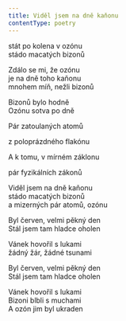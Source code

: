 ```yaml
---
title: Viděl jsem na dně kaňonu
contentType: poetry
---
```


<section>

stát po kolena v ozónu  
stádo macatých bizonů

Zdálo se mi, že ozónu  
je na dně toho kaňonu  
mnohem míň, nežli bizonů

Bizonů bylo hodně  
Ozónu sotva po dně

Pár zatoulaných atomů

z poloprázdného flakónu

A k tomu, v mírném záklonu

pár fyzikálních zákonů

Viděl jsem na dně kaňonu  
stádo macatých bizonů  
a mizerných pár atomů, ozónu

Byl červen, velmi pěkný den  
Stál jsem tam hladce oholen

Vánek hovořil s lukami  
žádný žár, žádné tsunami

Byl červen, velmi pěkný den  
Stál jsem tam hladce oholen

Vánek hovořil s lukami  
Bizoni blbli s muchami  
A ozón jim byl ukraden

</section>
